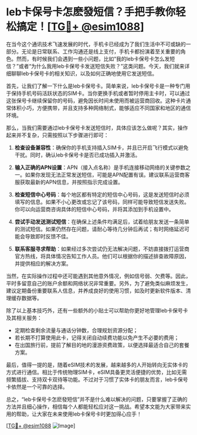 # leb卡保号卡怎麽發短信？手把手教你轻松搞定！[[TG💪+ @esim1088](https://t.me/s/esim1088)]

在当今这个通讯技术飞速发展的时代，手机卡已经成为了我们生活中不可或缺的一部分。无论是日常联系、工作沟通还是线上支付，手机卡都扮演着至关重要的角色。然而，有时候我们会遇到一些小问题，比如“我的leb卡保号卡怎么发短信？”或者“为什么我用leb卡保号卡发送短信失败？”这类问题。今天，我们就来详细聊聊leb卡保号卡的相关知识，以及如何正确地使用它发送短信。

首先，让我们了解一下什么是leb卡保号卡。简单来说，leb卡保号卡是一种专门用于保持手机号码活跃状态的SIM卡。当你更换手机或者暂时停用主卡时，可以通过这张保号卡继续保留你的号码，避免因长时间未使用而被运营商回收。这种卡片通常体积小巧，方便携带，并且支持多种网络制式，能够适应不同国家和地区的通信环境。

那么，当我们需要通过leb卡保号卡发送短信时，具体应该怎么做呢？其实，操作起来并不复杂，只需按照以下步骤进行即可：

1. **检查设备兼容性**：确保你的手机支持插入SIM卡，并且已开启飞行模式以避免干扰。同时，确认leb卡保号卡是否已成功插入并激活。

2. **输入正确的APN设置**：APN（接入点名称）是手机连接移动网络的关键参数之一。如果你发现无法正常发送短信，可能是APN配置有误。建议联系运营商客服获取最新的APN信息，并按照指示完成设置。

3. **检查短信中心号码**：每个地区都有特定的短信中心号码，这是发送短信时必须填写的信息。如果不小心更改或忘记了该号码，同样可能导致短信发送失败。你可以向运营商咨询具体的短信中心号码，并将其添加到手机设置中。

4. **尝试手动发送测试短信**：在确保上述条件均满足后，试着给朋友发送一条简单的测试短信。如果仍然存在问题，请耐心等待几分钟后再试；有时网络延迟可能会导致即时反馈不佳。

5. **联系客服寻求帮助**：如果经过多次尝试仍无法解决问题，不妨直接拨打运营商官方热线，将具体情况告知工作人员。他们可以根据你的描述排查故障原因，并提供相应的解决方案。

当然，在实际操作过程中还可能遇到其他意外情况，例如信号弱、欠费等。因此，平时多留意自己的账户余额和网络状况非常重要。另外，为了避免类似麻烦发生，建议定期备份重要联系人信息，并养成良好的使用习惯，如及时更新软件版本、清理缓存数据等。

除了以上基本技巧外，还有一些额外的小贴士可以帮助你更好地管理leb卡保号卡及其相关服务：

- 定期检查剩余流量与通话分钟数，合理规划资源分配；
- 若长期不打算使用此卡，记得关闭自动续费功能以免产生不必要的费用；
- 在出国旅行前，提前了解目的地的漫游资费政策，以便选择最适合自己的套餐方案。

最后，值得一提的是，随着eSIM技术的发展，越来越多的人开始转向无实体卡的方式进行通信。相比于传统物理SIM卡，eSIM具备更灵活便捷的优势，比如无需频繁插拔、支持双卡双待等功能。不过对于习惯了实体卡的朋友而言，leb卡保号卡依然是一个可靠的选择。

总之，“leb卡保号卡怎麽發短信”并不是什么难以解决的问题，只要掌握了正确的方法并且细心操作，相信每个人都能轻松应对这一挑战。希望本文能为大家带来实用的帮助，让大家在未来使用leb卡保号卡时更加得心应手！

[[TG💪+ @esim1088](https://t.me/s/esim1088) ![Image](https://i.postimg.cc/4NQfJmqS/Snipaste-2025-05-13-00-14-12.png)]